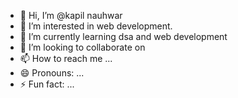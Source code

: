 - 👋 Hi, I’m @kapil nauhwar
- 👀 I’m interested in web development.
- 🌱 I’m currently learning dsa and web development
- 💞️ I’m looking to collaborate on 
- 📫 How to reach me ...
- 😄 Pronouns: ...
- ⚡ Fun fact: ...

<!---
kapil7818/kapil7818 is a ✨ special ✨ repository because its `README.md` (this file) appears on your GitHub profile.
You can click the Preview link to take a look at your changes.
--->
